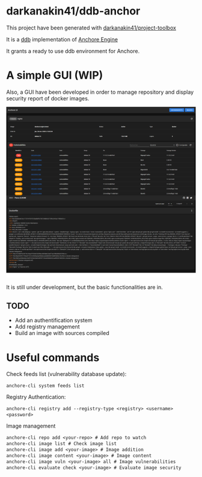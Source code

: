 darkanakin41/ddb-anchor
===
This project have been generated with [darkanakin41/project-toolbox](https://github.com/darkanakin41/project-toolbox)

It is a [ddb](https://github.com/gfi-centre-ouest/docker-devbox-ddb) implementation of [Anchore Engine](https://github.com/anchore/anchore-engine)

It grants a ready to use ddb environment for Anchore.

# A simple GUI (WIP)
Also, a GUI have been developed in order to manage repository and display security report of docker images. 

![UI ScreenShot](./doc/assets/ui.png)

It is still under development, but the basic functionalities are in. 

## TODO
* Add an authentification system
* Add registry management
* Build an image with sources compiled

# Useful commands
Check feeds list (vulnerability database update): 
```shell script
anchore-cli system feeds list
```

Registry Authentication: 
```shell script
anchore-cli registry add --registry-type <registry> <username> <password>
```

Image management
```shell script
anchore-cli repo add <your-repo> # Add repo to watch
anchore-cli image list # Check image list
anchore-cli image add <your-image> # Image addition
anchore-cli image content <your-image> # Image content
anchore-cli image vuln <your-image> all # Image vulnerabilities
anchore-cli evaluate check <your-image> # Evaluate image security
```

